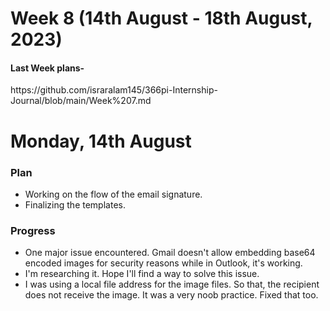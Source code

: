 # Week 8 (14th August - 18th August, 2023)

<h4>Last Week plans- </h4>https://github.com/israralam145/366pi-Internship-Journal/blob/main/Week%207.md

# Monday, 14th August
<h3>Plan</h3>

* Working on the flow of the email signature.
* Finalizing the templates.
<h3>Progress</h3>

* One major issue encountered. Gmail doesn't allow embedding base64 encoded images for security reasons while in Outlook, it's working.
* I'm researching it. Hope I'll find a way to solve this issue.
* I was using a local file address for the image files. So that, the recipient does not receive the image. It was a very noob practice. Fixed that too.
